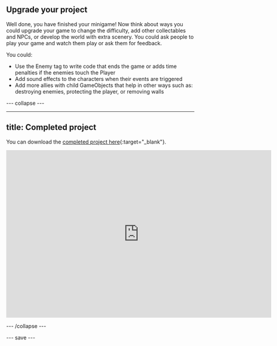 ## Upgrade your project

Well done, you have finished your minigame! Now think about ways you could upgrade your game to change the difficulty, add other collectables and NPCs, or develop the world with extra scenery. You could ask people to play your game and watch them play or ask them for feedback.

You could:
+ Use the Enemy tag to write code that ends the game or adds time penalties if the enemies touch the Player
+ Add sound effects to the characters when their events are triggered
+ Add more allies with child GameObjects that help in other ways such as: destroying enemies, protecting the player, or removing walls

--- collapse ---

---
title: Completed project
---

You can download the [completed project here](https://rpf.io/p/en/non-player-characters-get){:target="_blank"}.

<iframe allowtransparency="true" width="710" height="450" src="https://raspberrypilearning.github.io/unity-webgl/npc-extended" frameborder="0"></iframe>


--- /collapse ---

--- save ---
